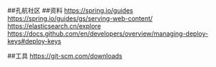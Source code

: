 ##孔航社区
##资料
https://spring.io/guides
https://spring.io/guides/gs/serving-web-content/
https://elasticsearch.cn/explore
https://docs.github.com/en/developers/overview/managing-deploy-keys#deploy-keys

##工具
https://git-scm.com/downloads